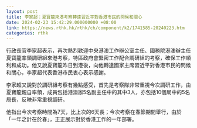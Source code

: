 ```yaml
---
layout: post
title: 李家超：夏寶龍來港考察轉達習近平對香港市民的問候和關心
date: 2024-02-23 15:42:29.000000000 +08:00
link: https://news.rthk.hk/rthk/ch/component/k2/1741585-20240223.htm
categories: rthk
---
```


行政長官李家超表示，再次熱烈歡迎中央港澳工作辦公室主任、國務院港澳辦主任夏寶龍率領調研組來港考察，特區政府會緊密工作配合調研組的考察，確保工作順利和成功。他又說夏寶龍昨日到港後，向他轉達國家主席習近平對香港市民的問候和關心，李家超代表香港市民衷心表示感謝。

李家超又說對於調研組考察有幾點感受，首先是考察隊非常重視今次調研工作，由夏寶龍親自率領，成員包括港澳辦5名副主任中的其中3人，亦包括10個局中的5名局長，反映非常重視調研。

他指出今次考察時間為7天，比上次的6天長；今次考察在春節期間舉行，由於「一年之計在於春」，正正展示對於香港工作的一年部署。
